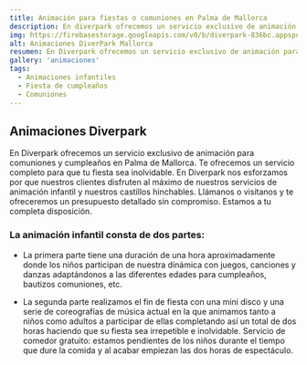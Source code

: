 ```yaml
---
title: Animación para fiestas o comuniones en Palma de Mallorca 
description: En diverpark ofrecemos un servicio exclusivo de animación para comuniones y cumpleaños en Palma de Mallorca.
img: https://firebasestorage.googleapis.com/v0/b/diverpark-836bc.appspot.com/o/toro-mecanico%2Ftoro-mecanico5.jpg?alt=media&token=c469bfb4-ed1b-47f3-83b0-a087baf3aa42
alt: Animaciones DiverPark Mallorca
resumen: En Diverpark ofrecemos un servicio exclusivo de animación para comuniones y cumpleaños en Palma de Mallorca. Te ofrecemos un servicio completo para que tu fiesta sea inolvidable. En Diverpark nos esforzamos por que nuestros clientes disfruten al máximo de nuestros servicios de animación infantil ​y nuestros castillos hinchables. Llámanos o visítanos y te ofreceremos un presupuesto detallado sin compromiso. Estamos a tu completa disposición.
gallery: 'animaciones'
tags: 
  - Animaciones infantiles
  - Fiesta de cumpleaños
  - Comuniones
---
```

## Animaciones Diverpark

En Diverpark ofrecemos un servicio exclusivo de animación para comuniones y cumpleaños en Palma de Mallorca. Te ofrecemos un servicio completo para que tu fiesta sea inolvidable. En Diverpark nos esforzamos por que nuestros clientes disfruten al máximo de nuestros servicios de animación infantil ​y nuestros castillos hinchables. Llámanos o visítanos y te ofreceremos un presupuesto detallado sin compromiso. Estamos a tu completa disposición.
 
### La animación infantil consta de dos partes:
* La primera parte tiene una duración de una hora aproximadamente donde los niños participan de nuestra dinámica con juegos, canciones y danzas adaptándonos a las diferentes edades para cumpleaños, bautizos comuniones, etc.

* La segunda parte realizamos el fin de fiesta con una mini disco y una serie de coreografías de música actual en la que animamos tanto a niños como adultos a participar de ellas completando así un total de dos horas haciendo que su fiesta sea irrepetible e inolvidable.
Servicio de comedor gratuito: estamos pendientes de los niños durante el tiempo que dure la comida y al acabar empiezan las dos horas de espectáculo.